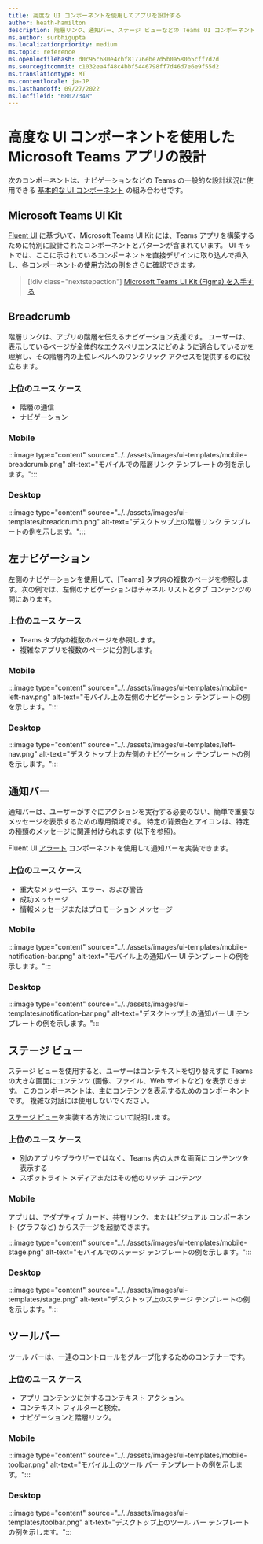```yaml
---
title: 高度な UI コンポーネントを使用してアプリを設計する
author: heath-hamilton
description: 階層リンク、通知バー、ステージ ビューなどの Teams UI コンポーネントと関連するユース ケースについて説明します。
ms.author: surbhigupta
ms.localizationpriority: medium
ms.topic: reference
ms.openlocfilehash: d0c95c680e4cbf81776ebe7d5b0a580b5cff7d2d
ms.sourcegitcommit: c1032ea4f48c4bbf5446798ff7d46d7e6e9f55d2
ms.translationtype: MT
ms.contentlocale: ja-JP
ms.lasthandoff: 09/27/2022
ms.locfileid: "68027348"
---
```

# <a name="designing-your-microsoft-teams-app-with-advanced-ui-components"></a>高度な UI コンポーネントを使用した Microsoft Teams アプリの設計

次のコンポーネントは、ナビゲーションなどの Teams の一般的な設計状況に使用できる [基本的な UI コンポーネント](~/concepts/design/design-teams-app-basic-ui-components.md) の組み合わせです。

## <a name="microsoft-teams-ui-kit"></a>Microsoft Teams UI Kit

[Fluent UI](https://fluentsite.z22.web.core.windows.net/) に基づいて、Microsoft Teams UI Kit には、Teams アプリを構築するために特別に設計されたコンポーネントとパターンが含まれています。 UI キットでは、ここに示されているコンポーネントを直接デザインに取り込んで挿入し、各コンポーネントの使用方法の例をさらに確認できます。

> [!div class="nextstepaction"]
> [Microsoft Teams UI Kit (Figma) を入手する](https://www.figma.com/community/file/916836509871353159)

## <a name="breadcrumb"></a>Breadcrumb

階層リンクは、アプリの階層を伝えるナビゲーション支援です。 ユーザーは、表示しているページが全体的なエクスペリエンスにどのように適合しているかを理解し、その階層内の上位レベルへのワンクリック アクセスを提供するのに役立ちます。

### <a name="top-use-cases"></a>上位のユース ケース

* 階層の通信
* ナビゲーション

### <a name="mobile"></a>Mobile

:::image type="content" source="../../assets/images/ui-templates/mobile-breadcrumb.png" alt-text="モバイルでの階層リンク テンプレートの例を示します。":::

### <a name="desktop"></a>Desktop

:::image type="content" source="../../assets/images/ui-templates/breadcrumb.png" alt-text="デスクトップ上の階層リンク テンプレートの例を示します。":::

## <a name="left-nav"></a>左ナビゲーション

左側のナビゲーションを使用して、[Teams] タブ内の複数のページを参照します。次の例では、左側のナビゲーションはチャネル リストとタブ コンテンツの間にあります。

### <a name="top-use-cases"></a>上位のユース ケース

* Teams タブ内の複数のページを参照します。
* 複雑なアプリを複数のページに分割します。

### <a name="mobile"></a>Mobile

:::image type="content" source="../../assets/images/ui-templates/mobile-left-nav.png" alt-text="モバイル上の左側のナビゲーション テンプレートの例を示します。":::

### <a name="desktop"></a>Desktop

:::image type="content" source="../../assets/images/ui-templates/left-nav.png" alt-text="デスクトップ上の左側のナビゲーション テンプレートの例を示します。":::

## <a name="notification-bar"></a>通知バー

通知バーは、ユーザーがすぐにアクションを実行する必要のない、簡単で重要なメッセージを表示するための専用領域です。 特定の背景色とアイコンは、特定の種類のメッセージに関連付けられます (以下を参照)。

Fluent UI [アラート](https://fluentsite.z22.web.core.windows.net/0.59.0/components/alert/definition) コンポーネントを使用して通知バーを実装できます。

### <a name="top-use-cases"></a>上位のユース ケース

* 重大なメッセージ、エラー、および警告
* 成功メッセージ
* 情報メッセージまたはプロモーション メッセージ

### <a name="mobile"></a>Mobile

:::image type="content" source="../../assets/images/ui-templates/mobile-notification-bar.png" alt-text="モバイル上の通知バー UI テンプレートの例を示します。":::

### <a name="desktop"></a>Desktop

:::image type="content" source="../../assets/images/ui-templates/notification-bar.png" alt-text="デスクトップ上の通知バー UI テンプレートの例を示します。":::

## <a name="stage-view"></a>ステージ ビュー

ステージ ビューを使用すると、ユーザーはコンテキストを切り替えずに Teams の大きな画面にコンテンツ (画像、ファイル、Web サイトなど) を表示できます。 このコンポーネントは、主にコンテンツを表示するためのコンポーネントです。 複雑な対話には使用しないでください。

[ステージ ビュー](~/tabs/tabs-link-unfurling.md)を実装する方法について説明します。

### <a name="top-use-cases"></a>上位のユース ケース

* 別のアプリやブラウザーではなく、Teams 内の大きな画面にコンテンツを表示する
* スポットライト メディアまたはその他のリッチ コンテンツ

### <a name="mobile"></a>Mobile

アプリは、アダプティブ カード、共有リンク、またはビジュアル コンポーネント (グラフなど) からステージを起動できます。

:::image type="content" source="../../assets/images/ui-templates/mobile-stage.png" alt-text="モバイルでのステージ テンプレートの例を示します。":::

### <a name="desktop"></a>Desktop

:::image type="content" source="../../assets/images/ui-templates/stage.png" alt-text="デスクトップ上のステージ テンプレートの例を示します。":::

## <a name="toolbar"></a>ツールバー

ツール バーは、一連のコントロールをグループ化するためのコンテナーです。

### <a name="top-use-cases"></a>上位のユース ケース

* アプリ コンテンツに対するコンテキスト アクション。
* コンテキスト フィルターと検索。
* ナビゲーションと階層リンク。

### <a name="mobile"></a>Mobile

:::image type="content" source="../../assets/images/ui-templates/mobile-toolbar.png" alt-text="モバイル上のツール バー テンプレートの例を示します。":::

### <a name="desktop"></a>Desktop

:::image type="content" source="../../assets/images/ui-templates/toolbar.png" alt-text="デスクトップ上のツール バー テンプレートの例を示します。":::

